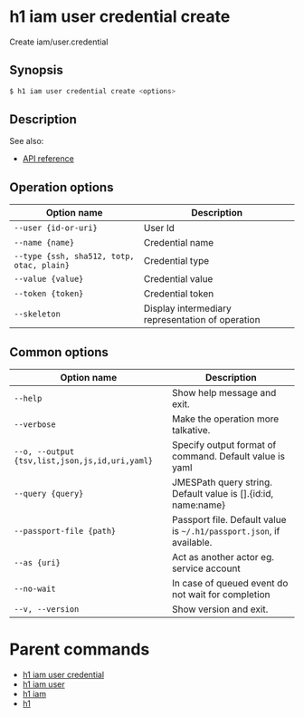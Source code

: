 
# h1 iam user credential create

Create iam/user.credential

## Synopsis

```bash
$ h1 iam user credential create <options>
```

## Description

See also:

* [API reference](https://api.hyperone.com/v2/docs#operation/iam_user_credential_create)

## Operation options

| Option name                                   | Description                                      |
| --------------------------------------------- | ------------------------------------------------ |
| ```--user {id-or-uri}```                      | User Id                                          |
| ```--name {name}```                           | Credential name                                  |
| ```--type {ssh, sha512, totp, otac, plain}``` | Credential type                                  |
| ```--value {value}```                         | Credential value                                 |
| ```--token {token}```                         | Credential token                                 |
| ```--skeleton```                              | Display intermediary representation of operation |

## Common options

| Option name                                        | Description                                                              |
| -------------------------------------------------- | ------------------------------------------------------------------------ |
| ```--help```                                       | Show help message and exit.                                              |
| ```--verbose```                                    | Make the operation more talkative.                                       |
| ```--o, --output {tsv,list,json,js,id,uri,yaml}``` | Specify output format of command. Default value is yaml                  |
| ```--query {query}```                              | JMESPath query string. Default value is [].\{id:id, name:name\}          |
| ```--passport-file {path}```                       | Passport file. Default value is ```~/.h1/passport.json```, if available. |
| ```--as {uri}```                                   | Act as another actor eg. service account                                 |
| ```--no-wait```                                    | In case of queued event do not wait for completion                       |
| ```--v, --version```                               | Show version and exit.                                                   |

# Parent commands

* [h1 iam user credential](./../README.md)
* [h1 iam user](./../../README.md)
* [h1 iam](./../../../README.md)
* [h1](./../../../../README.md)
